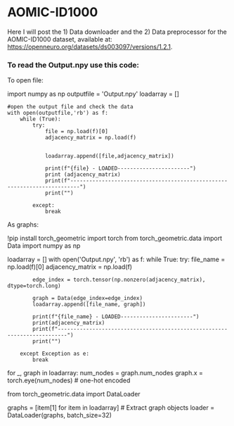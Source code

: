 # AOMIC-ID1000
Here I will post the 1) Data downloader and the 2) Data preprocessor for the AOMIC-ID1000 dataset, available at: https://openneuro.org/datasets/ds003097/versions/1.2.1.

### To read the Output.npy use this code: 

To open file:

import numpy as np
outputfile = 'Output.npy'
loadarray = []

    #open the output file and check the data
    with open(outputfile,'rb') as f:
        while (True):
            try:
                file = np.load(f)[0]
                adjacency_matrix = np.load(f)


                loadarray.append([file,adjacency_matrix])

                print(f"{file} - LOADED-----------------------")
                print (adjacency_matrix)
                print(f"-------------------------------------------------------------------------")
                print("")

            except:
                break

As graphs:

!pip install torch_geometric
import torch
from torch_geometric.data import Data
import numpy as np

loadarray = []
with open('Output.npy', 'rb') as f:
    while True:
        try:
            file_name = np.load(f)[0]
            adjacency_matrix = np.load(f)

            edge_index = torch.tensor(np.nonzero(adjacency_matrix), dtype=torch.long)

            graph = Data(edge_index=edge_index)
            loadarray.append([file_name, graph])

            print(f"{file_name} - LOADED-----------------------")
            print(adjacency_matrix)
            print(f"-------------------------------------------------------------------------")
            print("")

        except Exception as e:
            break

for _, graph in loadarray:
    num_nodes = graph.num_nodes
    graph.x = torch.eye(num_nodes)  # one-hot encoded

from torch_geometric.data import DataLoader

graphs = [item[1] for item in loadarray]  # Extract graph objects
loader = DataLoader(graphs, batch_size=32)
